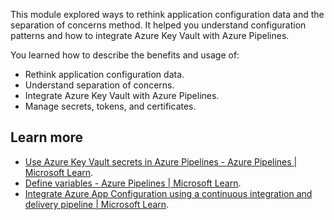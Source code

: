 This module explored ways to rethink application configuration data and the separation of concerns method. It helped you understand configuration patterns and how to integrate Azure Key Vault with Azure Pipelines.

You learned how to describe the benefits and usage of:

 -  Rethink application configuration data.
 -  Understand separation of concerns.
 -  Integrate Azure Key Vault with Azure Pipelines.
 -  Manage secrets, tokens, and certificates.

## Learn more

 -  [Use Azure Key Vault secrets in Azure Pipelines - Azure Pipelines \| Microsoft Learn](/azure/devops/pipelines/release/azure-key-vault).
 -  [Define variables - Azure Pipelines \| Microsoft Learn](/azure/devops/pipelines/process/variables).
 -  [Integrate Azure App Configuration using a continuous integration and delivery pipeline \| Microsoft Learn](/azure/azure-app-configuration/integrate-ci-cd-pipeline).
